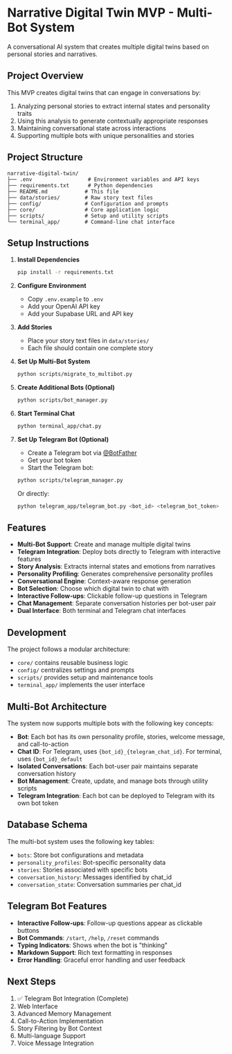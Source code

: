 # Narrative Digital Twin MVP - Multi-Bot System

A conversational AI system that creates multiple digital twins based on personal stories and narratives.

## Project Overview

This MVP creates digital twins that can engage in conversations by:

1. Analyzing personal stories to extract internal states and personality traits
2. Using this analysis to generate contextually appropriate responses
3. Maintaining conversational state across interactions
4. Supporting multiple bots with unique personalities and stories

## Project Structure

```
narrative-digital-twin/
├── .env                  # Environment variables and API keys
├── requirements.txt      # Python dependencies
├── README.md            # This file
├── data/stories/        # Raw story text files
├── config/              # Configuration and prompts
├── core/                # Core application logic
├── scripts/             # Setup and utility scripts
└── terminal_app/        # Command-line chat interface
```

## Setup Instructions

1. **Install Dependencies**

   ```bash
   pip install -r requirements.txt
   ```

2. **Configure Environment**

   - Copy `.env.example` to `.env`
   - Add your OpenAI API key
   - Add your Supabase URL and API key

3. **Add Stories**

   - Place your story text files in `data/stories/`
   - Each file should contain one complete story

4. **Set Up Multi-Bot System**

   ```bash
   python scripts/migrate_to_multibot.py
   ```

5. **Create Additional Bots (Optional)**

   ```bash
   python scripts/bot_manager.py
   ```

6. **Start Terminal Chat**

   ```bash
   python terminal_app/chat.py
   ```

7. **Set Up Telegram Bot (Optional)**

   - Create a Telegram bot via [@BotFather](https://t.me/botfather)
   - Get your bot token
   - Start the Telegram bot:

   ```bash
   python scripts/telegram_manager.py
   ```

   Or directly:

   ```bash
   python telegram_app/telegram_bot.py <bot_id> <telegram_bot_token>
   ```

## Features

- **Multi-Bot Support**: Create and manage multiple digital twins
- **Telegram Integration**: Deploy bots directly to Telegram with interactive features
- **Story Analysis**: Extracts internal states and emotions from narratives
- **Personality Profiling**: Generates comprehensive personality profiles
- **Conversational Engine**: Context-aware response generation
- **Bot Selection**: Choose which digital twin to chat with
- **Interactive Follow-ups**: Clickable follow-up questions in Telegram
- **Chat Management**: Separate conversation histories per bot-user pair
- **Dual Interface**: Both terminal and Telegram chat interfaces

## Development

The project follows a modular architecture:

- `core/` contains reusable business logic
- `config/` centralizes settings and prompts
- `scripts/` provides setup and maintenance tools
- `terminal_app/` implements the user interface

## Multi-Bot Architecture

The system now supports multiple bots with the following key concepts:

- **Bot**: Each bot has its own personality profile, stories, welcome message, and call-to-action
- **Chat ID**: For Telegram, uses `{bot_id}_{telegram_chat_id}`. For terminal, uses `{bot_id}_default`
- **Isolated Conversations**: Each bot-user pair maintains separate conversation history
- **Bot Management**: Create, update, and manage bots through utility scripts
- **Telegram Integration**: Each bot can be deployed to Telegram with its own bot token

## Database Schema

The multi-bot system uses the following key tables:

- `bots`: Store bot configurations and metadata
- `personality_profiles`: Bot-specific personality data
- `stories`: Stories associated with specific bots
- `conversation_history`: Messages identified by chat_id
- `conversation_state`: Conversation summaries per chat_id

## Telegram Bot Features

- **Interactive Follow-ups**: Follow-up questions appear as clickable buttons
- **Bot Commands**: `/start`, `/help`, `/reset` commands
- **Typing Indicators**: Shows when the bot is "thinking"
- **Markdown Support**: Rich text formatting in responses
- **Error Handling**: Graceful error handling and user feedback

## Next Steps

1. ✅ Telegram Bot Integration (Complete)
2. Web Interface
3. Advanced Memory Management
4. Call-to-Action Implementation
5. Story Filtering by Bot Context
6. Multi-language Support
7. Voice Message Integration
